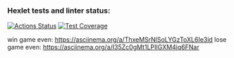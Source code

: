 ### Hexlet tests and linter status:
[![Actions Status](https://github.com/toujoursMaxim/java-project-61/workflows/hexlet-check/badge.svg)](https://github.com/toujoursMaxim/java-project-61/actions)
[![Test Coverage](https://api.codeclimate.com/v1/badges/36c9cb475475669af905/test_coverage)](https://codeclimate.com/github/toujoursMaxim/java-project-61/test_coverage)

win game even:
https://asciinema.org/a/ThxeMSrNlSoLYGzToXL6Ie3id
lose game even:
https://asciinema.org/a/I35Zc0gMt1LPIIGXM4iq6FNar
